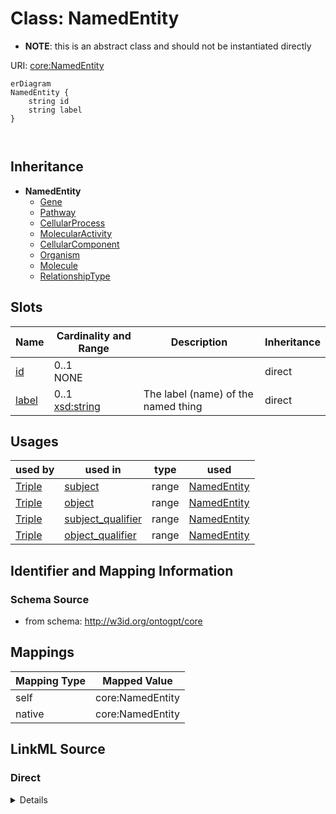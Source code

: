 # Class: NamedEntity


* __NOTE__: this is an abstract class and should not be instantiated directly


URI: [core:NamedEntity](http://w3id.org/ontogpt/core/NamedEntity)


```mermaid
erDiagram
NamedEntity {
    string id  
    string label  
}



```




## Inheritance
* **NamedEntity**
    * [Gene](Gene.md)
    * [Pathway](Pathway.md)
    * [CellularProcess](CellularProcess.md)
    * [MolecularActivity](MolecularActivity.md)
    * [CellularComponent](CellularComponent.md)
    * [Organism](Organism.md)
    * [Molecule](Molecule.md)
    * [RelationshipType](RelationshipType.md)



## Slots

| Name | Cardinality and Range | Description | Inheritance |
| ---  | --- | --- | --- |
| [id](id.md) | 0..1 <br/> NONE |  | direct |
| [label](label.md) | 0..1 <br/> [xsd:string](xsd:string) | The label (name) of the named thing | direct |





## Usages

| used by | used in | type | used |
| ---  | --- | --- | --- |
| [Triple](Triple.md) | [subject](subject.md) | range | [NamedEntity](NamedEntity.md) |
| [Triple](Triple.md) | [object](object.md) | range | [NamedEntity](NamedEntity.md) |
| [Triple](Triple.md) | [subject_qualifier](subject_qualifier.md) | range | [NamedEntity](NamedEntity.md) |
| [Triple](Triple.md) | [object_qualifier](object_qualifier.md) | range | [NamedEntity](NamedEntity.md) |






## Identifier and Mapping Information







### Schema Source


* from schema: http://w3id.org/ontogpt/core





## Mappings

| Mapping Type | Mapped Value |
| ---  | ---  |
| self | core:NamedEntity |
| native | core:NamedEntity |


## LinkML Source

<!-- TODO: investigate https://stackoverflow.com/questions/37606292/how-to-create-tabbed-code-blocks-in-mkdocs-or-sphinx -->

### Direct

<details>
```yaml
name: NamedEntity
from_schema: http://w3id.org/ontogpt/core
rank: 1000
abstract: true
attributes:
  id:
    name: id
    annotations:
      prompt.skip:
        tag: prompt.skip
        value: 'true'
    description: A unique identifier for the named entity
    comments:
    - this is populated during the grounding and normalization step
    from_schema: http://w3id.org/ontogpt/core
    rank: 1000
    identifier: true
  label:
    name: label
    description: The label (name) of the named thing
    from_schema: http://w3id.org/ontogpt/core
    aliases:
    - name
    rank: 1000
    range: string

```
</details>

### Induced

<details>
```yaml
name: NamedEntity
from_schema: http://w3id.org/ontogpt/core
rank: 1000
abstract: true
attributes:
  id:
    name: id
    annotations:
      prompt.skip:
        tag: prompt.skip
        value: 'true'
    description: A unique identifier for the named entity
    comments:
    - this is populated during the grounding and normalization step
    from_schema: http://w3id.org/ontogpt/core
    rank: 1000
    identifier: true
    alias: id
    owner: NamedEntity
    domain_of:
    - NamedEntity
    - Publication
    range: string
  label:
    name: label
    description: The label (name) of the named thing
    from_schema: http://w3id.org/ontogpt/core
    aliases:
    - name
    rank: 1000
    alias: label
    owner: NamedEntity
    domain_of:
    - NamedEntity
    range: string

```
</details>